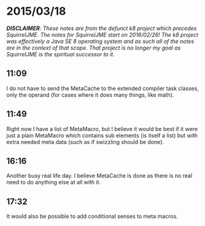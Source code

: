 # 2015/03/18

***DISCLAIMER***: _These notes are from the defunct k8 project which_
_precedes SquirrelJME. The notes for SquirrelJME start on 2016/02/26!_
_The k8 project was effectively a Java SE 8 operating system and as such_
_all of the notes are in the context of that scope. That project is no_
_longer my goal as SquirrelJME is the spiritual successor to it._

## 11:09

I do not have to send the MetaCache to the extended compiler task classes,
only the operand (for cases where it does many things, like math).

## 11:49

Right now I have a list of MetaMacro, but I believe it would be best if it
were just a plain MetaMacro which contains sub elements (is itself a list) but
with extra needed meta data (such as if swizzling should be done).

## 16:16

Another busy real life day. I believe MetaCache is done as there is no real
need to do anything else at all with it.

## 17:32

It would also be possible to add conditional senses to meta macros.

